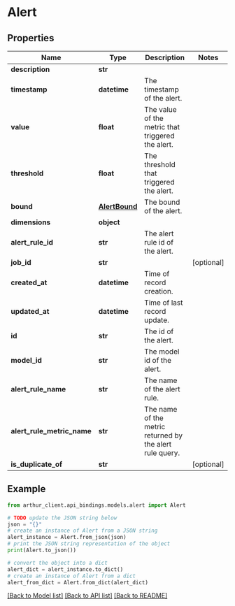 # Alert


## Properties

Name | Type | Description | Notes
------------ | ------------- | ------------- | -------------
**description** | **str** |  | 
**timestamp** | **datetime** | The timestamp of the alert. | 
**value** | **float** | The value of the metric that triggered the alert. | 
**threshold** | **float** | The threshold that triggered the alert. | 
**bound** | [**AlertBound**](AlertBound.md) | The bound of the alert. | 
**dimensions** | **object** |  | 
**alert_rule_id** | **str** | The alert rule id of the alert. | 
**job_id** | **str** |  | [optional] 
**created_at** | **datetime** | Time of record creation. | 
**updated_at** | **datetime** | Time of last record update. | 
**id** | **str** | The id of the alert. | 
**model_id** | **str** | The model id of the alert. | 
**alert_rule_name** | **str** | The name of the alert rule. | 
**alert_rule_metric_name** | **str** | The name of the metric returned by the alert rule query. | 
**is_duplicate_of** | **str** |  | [optional] 

## Example

```python
from arthur_client.api_bindings.models.alert import Alert

# TODO update the JSON string below
json = "{}"
# create an instance of Alert from a JSON string
alert_instance = Alert.from_json(json)
# print the JSON string representation of the object
print(Alert.to_json())

# convert the object into a dict
alert_dict = alert_instance.to_dict()
# create an instance of Alert from a dict
alert_from_dict = Alert.from_dict(alert_dict)
```
[[Back to Model list]](../README.md#documentation-for-models) [[Back to API list]](../README.md#documentation-for-api-endpoints) [[Back to README]](../README.md)


